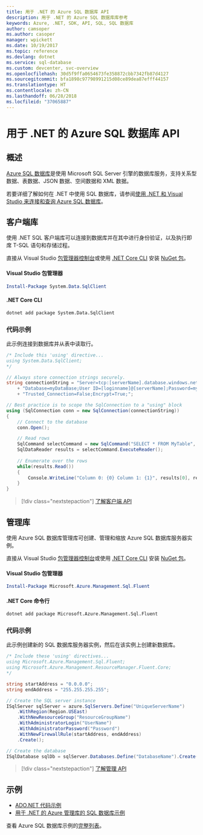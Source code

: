 ```yaml
---
title: 用于 .NET 的 Azure SQL 数据库 API
description: 用于 .NET 的 Azure SQL 数据库库参考
keywords: Azure, .NET, SDK, API, SQL, SQL 数据库
author: camsoper
ms.author: casoper
manager: wpickett
ms.date: 10/19/2017
ms.topic: reference
ms.devlang: dotnet
ms.service: sql-database
ms.custom: devcenter, svc-overview
ms.openlocfilehash: 30d5f9ffa0654673fe358872cbb7342fb87d4127
ms.sourcegitcommit: bfa1898c97798991215d08ce89dea87efff44157
ms.translationtype: HT
ms.contentlocale: zh-CN
ms.lasthandoff: 06/28/2018
ms.locfileid: "37065887"
---
```

# <a name="azure-sql-database-apis-for-net"></a>用于 .NET 的 Azure SQL 数据库 API

## <a name="overview"></a>概述

[Azure SQL 数据库](https://docs.microsoft.com/azure/sql-database/sql-database-technical-overview)是使用 Microsoft SQL Server 引擎的数据库服务，支持关系型数据、表数据、JSON 数据、空间数据和 XML 数据。 

若要详细了解如何在 .NET 中使用 SQL 数据库，请参阅[使用 .NET 和 Visual Studio 来连接和查询 Azure SQL 数据库](https://docs.microsoft.com/azure/sql-database/sql-database-connect-query-dotnet-visual-studio)。

## <a name="client-library"></a>客户端库

使用 .NET SQL 客户端库可以连接到数据库并在其中进行身份验证，以及执行即席 T-SQL 语句和存储过程。

直接从 Visual Studio [包管理器控制台](https://docs.microsoft.com/nuget/tools/package-manager-console)或使用 [.NET Core CLI](https://docs.microsoft.com/dotnet/core/tools/dotnet-add-package) 安装 [NuGet 包]( https://www.nuget.org/packages/System.Data.SqlClient)。

#### <a name="visual-studio-package-manager"></a>Visual Studio 包管理器

```powershell
Install-Package System.Data.SqlClient
```

#### <a name="net-core-cli"></a>.NET Core CLI

```bash
dotnet add package System.Data.SqlClient
```

### <a name="code-example"></a>代码示例

此示例连接到数据库并从表中读取行。

```csharp
/* Include this 'using' directive...
using System.Data.SqlClient;
*/

// Always store connection strings securely. 
string connectionString = "Server=tcp:[serverName].database.windows.net;" 
    + "Database=myDataBase;User ID=[loginname]@[serverName];Password=myPassword;"
    + "Trusted_Connection=False;Encrypt=True;";

// Best practice is to scope the SqlConnection to a "using" block
using (SqlConnection conn = new SqlConnection(connectionString))
{
    // Connect to the database
    conn.Open();

    // Read rows
    SqlCommand selectCommand = new SqlCommand("SELECT * FROM MyTable", conn);
    SqlDataReader results = selectCommand.ExecuteReader();
    
    // Enumerate over the rows
    while(results.Read())
    {
        Console.WriteLine("Column 0: {0} Column 1: {1}", results[0], results[1]);
    }
}
```

> [!div class="nextstepaction"]
> [了解客户端 API](/dotnet/api/overview/azure/sql/client)

## <a name="management-library"></a>管理库

使用 Azure SQL 数据库管理库可创建、管理和缩放 Azure SQL 数据库服务器实例。

直接从 Visual Studio [包管理器控制台](https://docs.microsoft.com/nuget/tools/package-manager-console)或使用 [.NET Core CLI](https://docs.microsoft.com/dotnet/core/tools/dotnet-add-package) 安装 [NuGet 包](https://www.nuget.org/packages/Microsoft.Azure.Management.Sql.Fluent/)。

#### <a name="visual-studio-package-manager"></a>Visual Studio 包管理器

```powershell
Install-Package Microsoft.Azure.Management.Sql.Fluent
``` 

#### <a name="net-core-command-line"></a>.NET Core 命令行

```bash
dotnet add package Microsoft.Azure.Management.Sql.Fluent
```

### <a name="code-example"></a>代码示例

此示例创建新的 SQL 数据库服务器实例，然后在该实例上创建新数据库。

```csharp
/* Include these 'using' directives...
using Microsoft.Azure.Management.Sql.Fluent;
using Microsoft.Azure.Management.ResourceManager.Fluent.Core;
*/

string startAddress = "0.0.0.0";
string endAddress = "255.255.255.255";

// Create the SQL server instance
ISqlServer sqlServer = azure.SqlServers.Define("UniqueServerName")
    .WithRegion(Region.USEast)
    .WithNewResourceGroup("ResourceGroupName")
    .WithAdministratorLogin("UserName")
    .WithAdministratorPassword("Password")
    .WithNewFirewallRule(startAddress, endAddress)
    .Create();

// Create the database
ISqlDatabase sqlDb = sqlServer.Databases.Define("DatabaseName").Create();
```

> [!div class="nextstepaction"]
> [了解管理 API](/dotnet/api/overview/azure/sql/management)

## <a name="samples"></a>示例

- [ADO.NET 代码示例](/dotnet/framework/data/adonet/ado-net-code-examples)
- [用于 .NET 的 Azure 管理库的 SQL 数据库示例](/dotnet/azure/dotnet-sdk-azure-sql-database-samples)

查看 Azure SQL 数据库示例的[完整列表](https://azure.microsoft.com/en-us/resources/samples/?platform=dotnet&term=sql+database)。

